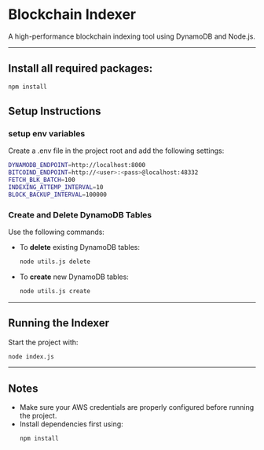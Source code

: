 # Blockchain Indexer

A high-performance blockchain indexing tool using DynamoDB and Node.js.

---
## Install all required packages:

```bash
npm install
```

## Setup Instructions

### setup env variables
Create a .env file in the project root and add the following settings:

```bash
DYNAMODB_ENDPOINT=http://localhost:8000
BITCOIND_ENDPOINT=http://<user>:<pass>@localhost:48332
FETCH_BLK_BATCH=100
INDEXING_ATTEMP_INTERVAL=10
BLOCK_BACKUP_INTERVAL=100000
```
### Create and Delete DynamoDB Tables

Use the following commands:

- To **delete** existing DynamoDB tables:
  ```bash
  node utils.js delete
  ```

- To **create** new DynamoDB tables:
  ```bash
  node utils.js create
  ```

---

## Running the Indexer

Start the project with:

```bash
node index.js
```

---

## Notes

- Make sure your AWS credentials are properly configured before running the project.
- Install dependencies first using:
  ```bash
  npm install
  ```
